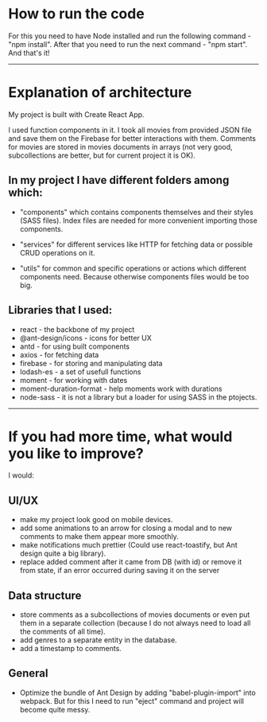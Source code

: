 # How to run the code

For this you need to have Node installed and run the following command - "npm install".
After that you need to run the next command - "npm start".
And that's it!

---

# Explanation of architecture

My project is built with Create React App.

I used function components in it.
I took all movies from provided JSON file and save them on the Firebase for better interactions with them. Comments for movies are stored in movies documents in arrays (not very good, subcollections are better, but for current project it is OK).

## In my project I have different folders among which:
* "components" which contains components themselves and their styles (SASS files). Index files are needed for more convenient importing those components.

* "services" for different services like HTTP for fetching data or possible CRUD operations on it.

* "utils" for common and specific operations or actions which different components need. Because otherwise components files would be too big. 

## Libraries that I used:
* react - the backbone of my project
* @ant-design/icons - icons for better UX
* antd - for using built components
* axios - for fetching data
* firebase - for storing and manipulating data 
* lodash-es - a set of usefull functions
* moment - for working with dates
* moment-duration-format - help moments work with durations
* node-sass - it is not a library but a loader for using SASS in the ptojects.

---

# If you had more time, what would you like to improve?

I would:

## UI/UX
* make my project look good on mobile devices.
* add some animations to an arrow for closing a modal and to new comments to make them appear more smoothly.
* make notifications much prettier (Could use react-toastify, but Ant design quite a big library).
* replace added comment after it came from DB (with id) or remove it from state, if an error occurred during saving it on the server

## Data structure
* store comments as a subcollections of movies documents or even put them in a separate collection (because I do not always need to load all the comments of all time).
* add genres to a separate entity in the database.
* add a timestamp to comments.

## General
* Optimize the bundle of Ant Design by adding "babel-plugin-import" into webpack. But for this I need to run "eject" command and project will become quite messy.

